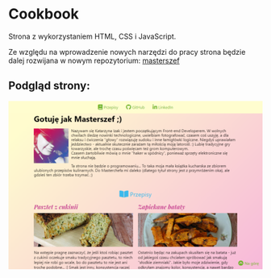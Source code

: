 # Cookbook
Strona z wykorzystaniem HTML, CSS i JavaScript.

Ze względu na wprowadzenie nowych narzędzi do pracy strona będzie dalej rozwijana w nowym repozytorium: [masterszef](https://github.com/kasiaizak/masterszef)

## Podgląd strony:
![Screenshot](https://github.com/kasiaizak/cookbook/blob/master/github/screenshot.png?)
